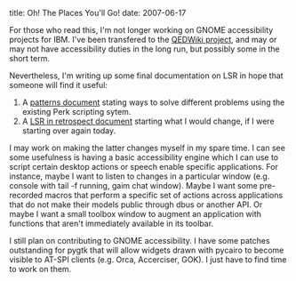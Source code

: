 title: Oh! The Places You'll Go!
date: 2007-06-17

For those who read this, I'm not longer working on GNOME accessibility projects for IBM. I've been transfered to the [QEDWiki project](http://www.youtube.com/watch?v=ckGfhlZW0BY), and may or may not have accessibility duties in the long run, but possibly some in the short term.



Nevertheless, I'm writing up some final documentation on LSR in hope that someone will find it useful:

1. A [patterns document](http://www.gnome.org/~parente/lsr/pguide/) stating ways to solve different problems using the existing Perk scripting sytem.
2. A [LSR in retrospect document](http://www.gnome.org/~parente/lsr/retro) starting what I would change, if I were starting over again today.

I may work on making the latter changes myself in my spare time. I can see some usefulness is having a basic accessibility engine which I can use to script certain desktop actions or speech enable specific applications. For instance, maybe I want to listen to changes in a particular window (e.g. console with tail -f running, gaim chat window). Maybe I want some pre-recorded macros that perform a specific set of actions across applications that do not make their models public through dbus or another API. Or maybe I want a small toolbox window to augment an application with functions that aren't immediately available in its toolbar.

I still plan on contributing to GNOME accessibility. I have some patches outstanding for pygtk that will allow widgets drawn with pycairo to become visible to AT-SPI clients (e.g. Orca, Accerciser, GOK). I just have to find time to work on them.